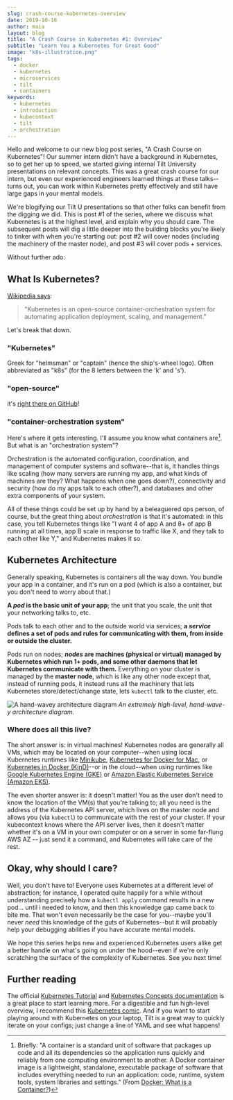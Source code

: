 ```yaml
---
slug: crash-course-kubernetes-overview
date: 2019-10-16
author: maia
layout: blog
title: "A Crash Course in Kubernetes #1: Overview"
subtitle: "Learn You a Kubernetes for Great Good"
image: "k8s-illustration.png"
tags:
  - docker
  - kubernetes
  - microservices
  - tilt
  - containers
keywords:
  - kubernetes
  - introduction
  - kubecontext
  - tilt
  - orchestration
---
```

Hello and welcome to our new blog post series, "A Crash Course on Kubernetes"! Our summer intern didn't have a background in Kubernetes, so to get her up to speed, we started giving internal Tilt University presentations on relevant concepts. This was a great crash course for our intern, but even our experienced engineers learned things at these talks--turns out, you can work within Kubernetes pretty effectively and still have large gaps in your mental models.

We're blogifying our Tilt U presentations so that other folks can benefit from the digging we did. This is post #1 of the series, where we discuss what Kubernetes is at the highest level, and explain why you should care. The subsequent posts will dig a little deeper into the building blocks you're likely to tinker with when you're starting out: post #2 will cover nodes (including the machinery of the master node), and post #3 will cover pods + services.

Without further ado:

## What Is Kubernetes?
[Wikipedia says](https://en.wikipedia.org/wiki/Kubernetes):
> "Kubernetes is an open-source container-orchestration system for automating application deployment, scaling, and management."

Let's break that down.

### "Kubernetes"
Greek for "helmsman" or "captain" (hence the ship's-wheel logo). Often abbreviated as "k8s" (for the 8 letters between the 'k' and 's').

### "open-source"
it's [right there on GitHub](https://github.com/kubernetes/kubernetes)!

### "container-orchestration system"
Here's where it gets interesting. I'll assume you know what containers are[^1]. But what is an "orchestration system"?

Orchestration is the automated configuration, coordination, and management of computer systems and software--that is, it handles things like scaling (how many servers are running my app, and what kinds of machines are they? What happens when one goes down?), connectivity and security (how do my apps talk to each other?), and databases and other extra components of your system.

All of these things could be set up by hand by a beleaguered ops person, of course, but the great thing about _orchestration_ is that it's automated: in this case, you tell Kubernetes things like "I want 4 of app A and 8+ of app B running at all times, app B scale in response to traffic like X, and they talk to each other like Y," and Kubernetes makes it so.

## Kubernetes Architecture
Generally speaking, Kubernetes is containers all the way down. You bundle your app in a container, and it's run on a pod (which is also a container, but you don't need to worry about that.)

**A _pod_ is the basic unit of your app**; the unit that you scale, the unit that your networking talks to, etc.

Pods talk to each other and to the outside world via services; **a _service_ defines a set of pods and rules for communicating with them, from inside or outside the cluster.**

Pods run on nodes; **_nodes_ are machines (physical or virtual) managed by Kubernetes which run 1+ pods, and some other daemons that let Kubernetes communicate with them.** Everything on your cluster is managed by the **master node**, which is like any other node except that, instead of running pods, it instead runs all the machinery that lets Kubernetes store/detect/change state, lets `kubectl` talk to the cluster, etc.

![A hand-wavey architecture diagram](/assets/images/crash-course-kubernetes-overview/k8s-arch.png)
*An extremely high-level, hand-wave-y architecture diagram.*

### Where does all this live?
The short answer is: in virtual machines! Kubernetes nodes are generally all VMs, which may be located on your computer--when using local Kubernetes runtimes like [Minikube](https://github.com/kubernetes/minikube), [Kubernetes for Docker for Mac](https://www.docker.com/blog/docker-mac-kubernetes/), or [Kubernetes in Docker (KinD)](https://github.com/kubernetes-sigs/kind)--or in the cloud--when using runtimes like [Google Kubernetes Engine (GKE)](https://cloud.google.com/kubernetes-engine/) or [Amazon Elastic Kubernetes Service (Amazon EKS)](https://aws.amazon.com/eks/).

The even shorter answer is: it doesn't matter! You as the user don't need to know the location of the VM(s) that you're talking to; all you need is the address of the Kubernetes API server, which lives on the master node and allows you (via `kubectl`) to communicate with the rest of your cluster. If your kubecontext knows where the API server lives, then it doesn't matter whether it's on a VM in your own computer or on a server in some far-flung AWS AZ -- just send it a command, and Kubernetes will take care of the rest.

## Okay, why should I care?
Well, you don't have to!  Everyone uses Kubernetes at a different level of abstraction; for instance, I operated quite happily for a while without understanding precisely how a `kubectl apply` command results in a new pod… until i needed to know, and then this knowledge gap came back to bite me. That won't even necessarily be the case for you--maybe you'll never _need_ this knowledge of the guts of Kubernetes--but it will probably help your debugging abilities if you have accurate mental models.

We hope this series helps new and experienced Kubernetes users alike get a better handle on what's going on under the hood--even if we're only scratching the surface of the complexity of Kubernetes. See you next time!

## Further reading
The official [Kubernetes Tutorial](https://kubernetes.io/docs/tutorials/) and [Kubernetes Concepts documentation](https://kubernetes.io/docs/concepts/) is a great place to start learning more. For a digestible and fun high-level overview, I recommend this [Kubernetes comic](https://cloud.google.com/kubernetes-engine/kubernetes-comic/). And if you want to start playing around with Kubernetes on your laptop, Tilt is a great way to quickly iterate on your configs; just change a line of YAML and see what happens!

[^1]: Briefly: "A container is a standard unit of software that packages up code and all its dependencies so the application runs quickly and reliably from one computing environment to another. A Docker container image is a lightweight, standalone, executable package of software that includes everything needed to run an application: code, runtime, system tools, system libraries and settings." (From [Docker: What is a Container?](https://www.docker.com/resources/what-container))

